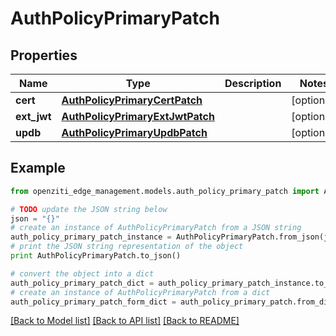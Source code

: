 # AuthPolicyPrimaryPatch


## Properties
Name | Type | Description | Notes
------------ | ------------- | ------------- | -------------
**cert** | [**AuthPolicyPrimaryCertPatch**](AuthPolicyPrimaryCertPatch.md) |  | [optional] 
**ext_jwt** | [**AuthPolicyPrimaryExtJwtPatch**](AuthPolicyPrimaryExtJwtPatch.md) |  | [optional] 
**updb** | [**AuthPolicyPrimaryUpdbPatch**](AuthPolicyPrimaryUpdbPatch.md) |  | [optional] 

## Example

```python
from openziti_edge_management.models.auth_policy_primary_patch import AuthPolicyPrimaryPatch

# TODO update the JSON string below
json = "{}"
# create an instance of AuthPolicyPrimaryPatch from a JSON string
auth_policy_primary_patch_instance = AuthPolicyPrimaryPatch.from_json(json)
# print the JSON string representation of the object
print AuthPolicyPrimaryPatch.to_json()

# convert the object into a dict
auth_policy_primary_patch_dict = auth_policy_primary_patch_instance.to_dict()
# create an instance of AuthPolicyPrimaryPatch from a dict
auth_policy_primary_patch_form_dict = auth_policy_primary_patch.from_dict(auth_policy_primary_patch_dict)
```
[[Back to Model list]](../README.md#documentation-for-models) [[Back to API list]](../README.md#documentation-for-api-endpoints) [[Back to README]](../README.md)


